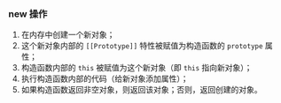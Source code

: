 ### new 操作

1. 在内存中创建一个新对象；
2. 这个新对象内部的 `[[Prototype]]` 特性被赋值为构造函数的 `prototype` 属性；
3. 构造函数内部的 `this` 被赋值为这个新对象（即 `this` 指向新对象）；
4. 执行构造函数内部的代码（给新对象添加属性）；
5. 如果构造函数返回非空对象，则返回该对象；否则，返回创建的对象。
